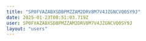 ```yaml
---
title: "SP0FVAZABXSDBPMZZAM2DRV8M7V4JZGNCVQ0SY9J"
date: 2025-01-23T08:51:03.719Z
user: SP0FVAZABXSDBPMZZAM2DRV8M7V4JZGNCVQ0SY9J
layout: "users"
---
```

    